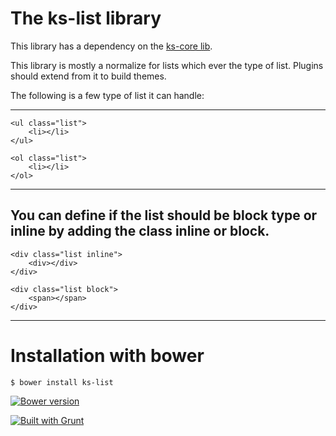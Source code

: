 The ks-list library
=======

This library has a dependency on the [ks-core lib](https://github.com/ks-frontend/ks-core).

This library is mostly a normalize for lists which ever the type of list. Plugins should extend from it to build themes.

The following is a few type of list it can handle:

---
    <ul class="list">
        <li></li>
    </ul>

    <ol class="list">
        <li></li>
    </ol>
---

You can define if the list should be block type or inline by adding the class inline or block.
---
    <div class="list inline">
        <div></div>
    </div>

    <div class="list block">
        <span></span>
    </div>
---

# Installation with bower

```console
$ bower install ks-list
```

[![Bower version](https://badge.fury.io/bo/ks-lsit.svg)](http://badge.fury.io/bo/ks-list)

[![Built with Grunt](https://cdn.gruntjs.com/builtwith.png)](http://gruntjs.com/)
